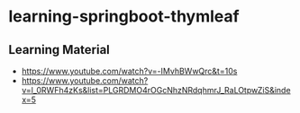 # learning-springboot-thymleaf

## Learning Material
- https://www.youtube.com/watch?v=-IMvhBWwQrc&t=10s
- https://www.youtube.com/watch?v=l_0RWFh4zKs&list=PLGRDMO4rOGcNhzNRdqhmrJ_RaLOtpwZiS&index=5